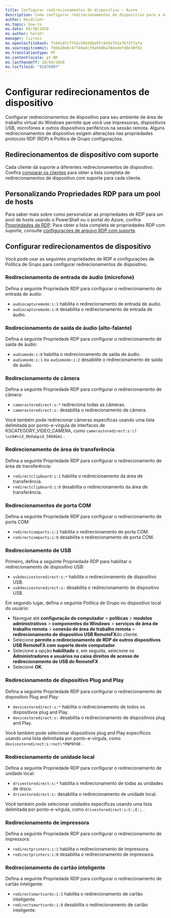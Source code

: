 ```yaml
---
title: Configurar redirecionamentos de dispositivo – Azure
description: Como configurar redirecionamentos de dispositivo para a área de trabalho virtual do Windows.
author: Heidilohr
ms.topic: how-to
ms.date: 09/30/2020
ms.author: helohr
manager: lizross
ms.openlocfilehash: f3441d7c7f42c58928bb97c945e7b1e7673f7afa
ms.sourcegitcommit: fbb620e0c47f49a8cf0a568ba704edefd0e30f81
ms.translationtype: MT
ms.contentlocale: pt-BR
ms.lasthandoff: 10/09/2020
ms.locfileid: "91876897"
---
```

# <a name="configure-device-redirections"></a>Configurar redirecionamentos de dispositivo

Configurar redirecionamentos de dispositivo para seu ambiente de área de trabalho virtual do Windows permite que você use impressoras, dispositivos USB, microfones e outros dispositivos periféricos na sessão remota. Alguns redirecionamentos de dispositivo exigem alterações nas propriedades protocolo RDP (RDP) e Política de Grupo configurações.

## <a name="supported-device-redirections"></a>Redirecionamentos de dispositivo com suporte

Cada cliente dá suporte a diferentes redirecionamentos de dispositivo. Confira [comparar os clientes](https://docs.microsoft.com/windows-server/remote/remote-desktop-services/clients/remote-desktop-app-compare) para obter a lista completa de redirecionamentos de dispositivo com suporte para cada cliente.

## <a name="customizing-rdp-properties-for-a-host-pool"></a>Personalizando Propriedades RDP para um pool de hosts

Para saber mais sobre como personalizar as propriedades de RDP para um pool de hosts usando o PowerShell ou o portal do Azure, confira [Propriedades de RDP](customize-rdp-properties.md). Para obter a lista completa de propriedades RDP com suporte, consulte [configurações de arquivo RDP com suporte](https://docs.microsoft.com/windows-server/remote/remote-desktop-services/clients/rdp-files?context=/azure/virtual-desktop/context/context).

## <a name="setup-device-redirections"></a>Configurar redirecionamentos de dispositivo

Você pode usar as seguintes propriedades de RDP e configurações de Política de Grupo para configurar redirecionamentos de dispositivo.

### <a name="audio-input-microphone-redirection"></a>Redirecionamento de entrada de áudio (microfone)

Defina a seguinte Propriedade RDP para configurar o redirecionamento de entrada de áudio:

- `audiocapturemode:i:1` habilita o redirecionamento de entrada de áudio.
- `audiocapturemode:i:0` desabilita o redirecionamento de entrada de áudio.

### <a name="audio-output-speaker-redirection"></a>Redirecionamento de saída de áudio (alto-falante)

Defina a seguinte Propriedade RDP para configurar o redirecionamento de saída de áudio:

- `audiomode:i:0` habilita o redirecionamento de saída de áudio.
- `audiomode:i:1` ou `audiomode:i:2` desabilite o redirecionamento de saída de áudio.

### <a name="camera-redirection"></a>Redirecionamento de câmera

Defina a seguinte Propriedade RDP para configurar o redirecionamento de câmera:

- `camerastoredirect:s:*` redireciona todas as câmeras.
- `camerastoredirect:s:` desabilita o redirecionamento de câmera.

Você também pode redirecionar câmeras específicas usando uma lista delimitada por ponto-e-vírgula de interfaces de KSCATEGORY_VIDEO_CAMERA, como `camerastoredirect:s:\?\usb#vid_0bda&pid_58b0&mi` .

### <a name="clipboard-redirection"></a>Redirecionamento de área de transferência

Defina a seguinte Propriedade RDP para configurar o redirecionamento de área de transferência:

- `redirectclipboard:i:1` habilita o redirecionamento da área de transferência.
- `redirectclipboard:i:0` desabilita o redirecionamento da área de transferência.

### <a name="com-port-redirections"></a>Redirecionamentos de porta COM

Defina a seguinte Propriedade RDP para configurar o redirecionamento de porta COM:

- `redirectcomports:i:1` habilita o redirecionamento de porta COM.
- `redirectcomports:i:0` desabilita o redirecionamento de porta COM.

### <a name="usb-redirection"></a>Redirecionamento de USB

Primeiro, defina a seguinte Propriedade RDP para habilitar o redirecionamento de dispositivo USB:

- `usbdevicestoredirect:s:*` habilita o redirecionamento de dispositivo USB.
- `usbdevicestoredirect:s:` desabilita o redirecionamento de dispositivo USB.

Em segundo lugar, defina o seguinte Política de Grupo no dispositivo local do usuário:

- Navegue até **configuração do computador**  >  **políticas** >  **modelos administrativos**  >  **componentes do Windows**  >  **serviços de área de trabalho remota**  >  **conexão de área de trabalho remota**  >  **redirecionamento de dispositivo USB RemoteFX**do cliente.
- Selecione **permite o redirecionamento de RDP de outros dispositivos USB RemoteFX com suporte deste computador**.
- Selecione a opção **habilitado** e, em seguida, selecione os **Administradores e usuários na caixa direitos de acesso de redirecionamento de USB do RemoteFX** .
- Selecione **OK**.

### <a name="plug-and-play-device-redirection"></a>Redirecionamento de dispositivo Plug and Play

Defina a seguinte Propriedade RDP para configurar o redirecionamento de dispositivo Plug and Play:

- `devicestoredirect:s:*` habilita o redirecionamento de todos os dispositivos plug and Play.
- `devicestoredirect:s:` desabilita o redirecionamento de dispositivos plug and Play.

Você também pode selecionar dispositivos plug and Play específicos usando uma lista delimitada por ponto-e-vírgula, como `devicestoredirect:s:root\*PNP0F08` .

### <a name="local-drive-redirection"></a>Redirecionamento de unidade local

Defina a seguinte Propriedade RDP para configurar o redirecionamento de unidade local:

- `drivestoredirect:s:*` habilita o redirecionamento de todas as unidades de disco.
- `drivestoredirect:s:` desabilita o redirecionamento de unidade local.

Você também pode selecionar unidades específicas usando uma lista delimitada por ponto-e-vírgula, como `drivestoredirect:s:C:;E:;` .

### <a name="printer-redirection"></a>Redirecionamento de impressora

Defina a seguinte Propriedade RDP para configurar o redirecionamento de impressora:

- `redirectprinters:i:1` habilita o redirecionamento de impressora.
- `redirectprinters:i:0` desabilita o redirecionamento de impressora.

### <a name="smart-card-redirection"></a>Redirecionamento de cartão inteligente

Defina a seguinte Propriedade RDP para configurar o redirecionamento de cartão inteligente:

- `redirectsmartcards:i:1` habilita o redirecionamento de cartão inteligente.
- `redirectsmartcards:i:0` desabilita o redirecionamento de cartão inteligente.
